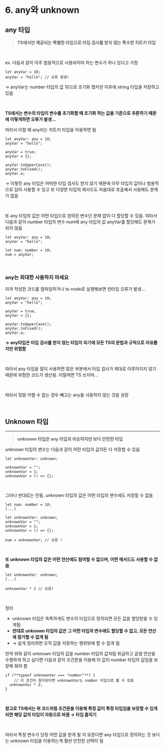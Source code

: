 # 6. any와 unknown

## any 타입


> **TS에서만 제공되는 특별한 타입으로 타입 검사를 받지 않는 특수한 치트키 타입**
>

<br>

ex. 다음과 같이 아주 범용적으로 사용되어야 하는 변수가 하나 있다고 가정

```tsx
let anyVar = 10;
anyVar = "hello"; // 오류 발생!
```

→ anyVar는 number 타입의 값 10으로 초기화 했지만 이후에 string 타입을 저장하고 있음

<br>

**TS에서는 변수의 타입이 변수를 초기화할 때 초기화 하는 값을 기준으로 추론하기 때문에 이렇게하면 오류가 발생…**

따라서 이럴 때 any라는 치트키 타입을 이용하면 됨

```tsx
let anyVar: any = 10;
anyVar = "hello";

anyVar = true;
anyVar = {};

anyVar.toUpperCase();
anyVar.toFixed();
anyVar.a;
```

→ 이렇듯 any 타입은 어떠한 타입 검사도 받지 않기 때문에 아무 타입의 값이나 범용적으로 담아 사용할 수 있고 또 다양한 타입의 메서드도 마음대로 호출해서 사용해도 문제가 없음

<br>

또 any 타입의 값은 어떤 타입으로 정의된 변수던 문제 없이 다 할당할 수 있음. 따라서 다음과 같이 number 타입의 변수 num에 any 타입의 값 anyVar를 할당해도 문제가 되지 않음

```tsx
let anyVar: any = 10;
anyVar = "hello";

let num: number = 10;
num = anyVar;
```

<br>

### any는 최대한 사용하지 마세요


아까 작성한 코드를 컴파일하거나 ts-node로 실행해보면 런타임 오류가 발생…

```tsx
let anyVar: any = 10;
anyVar = "hello";

anyVar = true;
anyVar = {};

anyVar.toUpperCase();
anyVar.toFixed();
anyVar.a;
```

**→ any타입은 타입 검사를 받지 않는 타입이 되기에 모든 TS의 문법과 규칙으로 자유롭지만 위험함**

<br>

따라서 any 타입을 많이 사용하면 많은 부분에서 타입 검사가 제대로 이루어지지 않기 때문에 위험한 코드가 생산됨. 이럴꺼면 TS 쓰지마…

<br>

따라서 정말 어쩔 수 없는 경우 빼고는 any를 사용하지 않는 것을 권장

<br>

## Unknown 타입

---

> **unknown 타입은 any 타입과 비슷하지만 보다 안전한 타입**
>

unknown 타입의 변수는 다음과 같이 어떤 타입의 값이든 다 저장할 수 있음

```tsx
let unknownVar: unknown;

unknownVar = "";
unknownVar = 1;
unknownVar = () => {};
```

<br>

그러나 반대로는 안됨. unknown 타입의 값은 어떤 타입의 변수에도 저장할 수 없음

```tsx
let num: number = 10;
(...)

let unknownVar: unknown;
unknownVar = "";
unknownVar = 1;
unknownVar = () => {};

num = unknownVar; // 오류 !
```

<br>

**또 unknown 타입의 값은 어떤 연산에도 참여할 수 없으며, 어떤 메서드도 사용할 수 없음**

```tsx
let unknownVar: unknown;
(...)

unknownVar * 2 // 오류!
```

<br>

정리

- unknown 타입은 독특하게도 변수의 타입으로 정의되면 모든 값을 할당받을 수 있게됨.
- **반대로 unknown 타입의 값은 그 어떤 타입의 변수에도 할당할 수 없고, 모든 연산에 참가할 수 없게 됨**
- → 쉽게 정리하면 오직 값을 저장하는 행위밖에 할 수 없게 됨

만약 위와 같이 unknown 타입의 값을 number 타입의 값처럼 취급하고 곱셈 연산을 수행하게 하고 싶다면 다음과 같이 조건문을 이용해 이 값이 number 타입의 값임을 보장해 줘야 함

```tsx
if (**typeof unknownVar === "number"**) {
	// 이 조건이 참이된다면 unknownVar는 number 타입으로 볼 수 있음
  unknownVar * 2;
}
```

<br>

**참고로 TS에서는 위 코드처럼 조건문을 이용해 특정 값이 특정 타입임을 보장할 수 있게 되면 해당 값의 타입이 자동으로 바뀜 → 타입 좁히기**

<br>

따라서 특정 변수가 당장 어떤 값을 받게 될 지 모른다면 any 타입으로 정의하는 것 보다는 unknown 타입을 이용하는게 훨씬 안전한 선택이 됨
